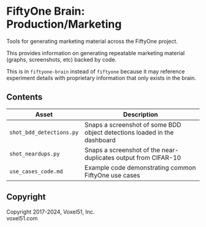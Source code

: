 # FiftyOne Brain: Production/Marketing

Tools for generating marketing material across the FiftyOne project.

This provides information on generating repeatable marketing material (graphs,
screenshots, etc) backed by code.

This is in `fiftyone-brain` instead of `fiftyone` because it may reference
experiment details with proprietary information that only exists in the brain.

## Contents

| Asset                    | Description                                                              |
| ------------------------ | ------------------------------------------------------------------------ |
| `shot_bdd_detections.py` | Snaps a screenshot of some BDD object detections loaded in the dashboard |
| `shot_neardups.py`       | Snaps a screenshot of the near-duplicates output from CIFAR-10           |
| `use_cases_code.md`      | Example code demonstrating common FiftyOne use cases                     |

## Copyright

Copyright 2017-2024, Voxel51, Inc.<br> voxel51.com
